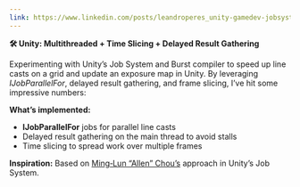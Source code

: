 ```yaml
---
link: https://www.linkedin.com/posts/leandroperes_unity-gamedev-jobsystem-activity-7348828913223065603-RUua
---
```


**🛠️ Unity: Multithreaded + Time Slicing + Delayed Result Gathering**

Experimenting with Unity’s Job System and Burst compiler to speed up line casts on a grid and update an exposure map in Unity. By leveraging _IJobParallelFor_, delayed result gathering, and frame slicing, I’ve hit some impressive numbers:

**What’s implemented:**

- **IJobParallelFor** jobs for parallel line casts
- Delayed result gathering on the main thread to avoid stalls
- Time slicing to spread work over multiple frames

**Inspiration:**
Based on [Ming‑Lun “Allen” Chou’s](https://allenchou.net/2021/05/time-slicing) approach in Unity’s Job System.
